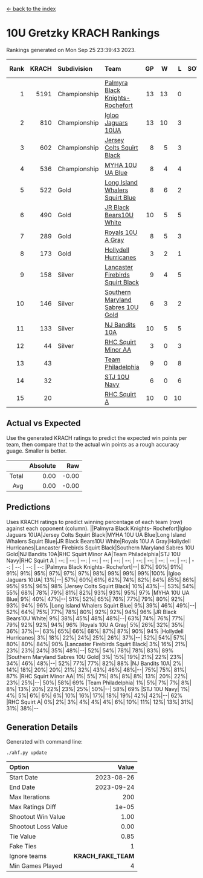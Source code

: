[<- back to the index](readme.md)
# 10U Gretzky KRACH Rankings
Rankings generated on Mon Sep 25 23:39:43 2023.

Rank|KRACH|Subdivision|Team|GP|W|L|SOW|SOL|T|SoS|Exp Wins|Win Diff
---:|---:|:---|:---|---:|---:|---:|---:|---:|---:|---:|---:|---:
1|5191|Championship|[Palmyra Black Knights- Rochefort](https://gamesheetstats.com/seasons/3659/teams/140260/schedule)|13|13|0|0|0|0|332|13.8|-0.0
2|810|Championship|[Igloo Jaguars 10UA](https://gamesheetstats.com/seasons/3659/teams/140253/schedule)|13|10|3|0|0|0|342|10.9|0.0
3|602|Championship|[Jersey Colts Squirt Black](https://gamesheetstats.com/seasons/3659/teams/140254/schedule)|8|5|3|0|0|0|937|5.9|0.0
4|536|Championship|[MYHA 10U UA Blue](https://gamesheetstats.com/seasons/3659/teams/140258/schedule)|8|4|4|0|0|0|1530|4.9|0.0
5|522|Gold|[Long Island Whalers Squirt Blue](https://gamesheetstats.com/seasons/3659/teams/140257/schedule)|8|6|2|0|0|0|739|6.9|0.0
6|490|Gold|[JR Black Bears10U White](https://gamesheetstats.com/seasons/3659/teams/140255/schedule)|10|5|5|0|0|0|1698|5.9|0.0
7|289|Gold|[Royals 10U A Gray](https://gamesheetstats.com/seasons/3659/teams/140262/schedule)|8|5|3|0|0|0|235|5.9|0.0
8|173|Gold|[Hollydell Hurricanes](https://gamesheetstats.com/seasons/3659/teams/140220/schedule)|3|2|1|0|0|0|139|2.9|0.0
9|158|Silver|[Lancaster Firebirds Squirt Black](https://gamesheetstats.com/seasons/3659/teams/140256/schedule)|9|4|5|0|0|0|770|4.9|0.0
10|146|Silver|[Southern Maryland Sabres 10U Gold](https://gamesheetstats.com/seasons/3659/teams/140263/schedule)|6|3|2|0|0|1|183|4.7|0.0
11|133|Silver|[NJ Bandits 10A](https://gamesheetstats.com/seasons/3659/teams/140259/schedule)|10|5|5|0|0|0|228|5.9|0.0
12|44|Silver|[RHC Squirt Minor AA](https://gamesheetstats.com/seasons/3659/teams/140224/schedule)|3|0|3|0|0|0|320|0.9|0.0
13|43||[Team Philadelphia](https://gamesheetstats.com/seasons/3659/teams/140265/schedule)|9|0|8|0|0|1|821|1.7|0.0
14|32||[STJ 10U Navy](https://gamesheetstats.com/seasons/3659/teams/140264/schedule)|6|0|6|0|0|0|1037|0.9|0.0
15|20||[RHC Squirt A](https://gamesheetstats.com/seasons/3659/teams/140261/schedule)|10|0|10|0|0|0|358|0.9|0.0

## Actual vs Expected
Use the generated KRACH ratings to predict the expected win points per team, then compare that to the actual win points as a rough accuracy guage. Smaller is better.

||Absolute|Raw
|---:|---:|---:
|Total|0.00|-0.00
|Avg|0.00|-0.00

## Predictions
Uses KRACH ratings to predict winning percentage of each team (row) against each opponent (column).
||Palmyra Black Knights- Rochefort|Igloo Jaguars 10UA|Jersey Colts Squirt Black|MYHA 10U UA Blue|Long Island Whalers Squirt Blue|JR Black Bears10U White|Royals 10U A Gray|Hollydell Hurricanes|Lancaster Firebirds Squirt Black|Southern Maryland Sabres 10U Gold|NJ Bandits 10A|RHC Squirt Minor AA|Team Philadelphia|STJ 10U Navy|RHC Squirt A
| --: | --: | --: | --: | --: | --: | --: | --: | --: | --: | --: | --: | --: | --: | --: | --: 
|Palmyra Black Knights- Rochefort|--| 87%| 90%| 91%| 91%| 91%| 95%| 97%| 97%| 97%| 98%| 99%| 99%| 99%|100%
|Igloo Jaguars 10UA| 13%|--| 57%| 60%| 61%| 62%| 74%| 82%| 84%| 85%| 86%| 95%| 95%| 96%| 98%
|Jersey Colts Squirt Black| 10%| 43%|--| 53%| 54%| 55%| 68%| 78%| 79%| 81%| 82%| 93%| 93%| 95%| 97%
|MYHA 10U UA Blue|  9%| 40%| 47%|--| 51%| 52%| 65%| 76%| 77%| 79%| 80%| 92%| 93%| 94%| 96%
|Long Island Whalers Squirt Blue|  9%| 39%| 46%| 49%|--| 52%| 64%| 75%| 77%| 78%| 80%| 92%| 92%| 94%| 96%
|JR Black Bears10U White|  9%| 38%| 45%| 48%| 48%|--| 63%| 74%| 76%| 77%| 79%| 92%| 92%| 94%| 96%
|Royals 10U A Gray|  5%| 26%| 32%| 35%| 36%| 37%|--| 63%| 65%| 66%| 68%| 87%| 87%| 90%| 94%
|Hollydell Hurricanes|  3%| 18%| 22%| 24%| 25%| 26%| 37%|--| 52%| 54%| 57%| 80%| 80%| 84%| 90%
|Lancaster Firebirds Squirt Black|  3%| 16%| 21%| 23%| 23%| 24%| 35%| 48%|--| 52%| 54%| 78%| 78%| 83%| 89%
|Southern Maryland Sabres 10U Gold|  3%| 15%| 19%| 21%| 22%| 23%| 34%| 46%| 48%|--| 52%| 77%| 77%| 82%| 88%
|NJ Bandits 10A|  2%| 14%| 18%| 20%| 20%| 21%| 32%| 43%| 46%| 48%|--| 75%| 75%| 81%| 87%
|RHC Squirt Minor AA|  1%|  5%|  7%|  8%|  8%|  8%| 13%| 20%| 22%| 23%| 25%|--| 50%| 58%| 69%
|Team Philadelphia|  1%|  5%|  7%|  7%|  8%|  8%| 13%| 20%| 22%| 23%| 25%| 50%|--| 58%| 69%
|STJ 10U Navy|  1%|  4%|  5%|  6%|  6%|  6%| 10%| 16%| 17%| 18%| 19%| 42%| 42%|--| 62%
|RHC Squirt A|  0%|  2%|  3%|  4%|  4%|  4%|  6%| 10%| 11%| 12%| 13%| 31%| 31%| 38%|--

## Generation Details

Generated with command line:
```
./ahf.py update
```

| Option | Value |
| :----- | ----: |
| Start Date | 2023-08-26 |
| End Date | 2023-09-24 |
| Max Iterations | 200 |
| Max Ratings Diff | 1e-05 |
| Shootout Win Value | 1.00 |
| Shootout Loss Value | 0.00 |
| Tie Value | 0.85 |
| Fake Ties | 1 |
| Ignore teams | __KRACH_FAKE_TEAM__ |
| Min Games Played | 4 |

